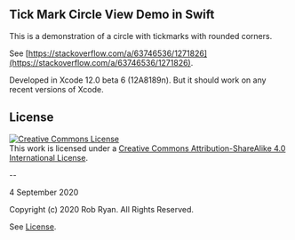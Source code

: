 ## Tick Mark Circle View Demo in Swift

This is a demonstration of a circle with tickmarks with rounded corners. 

See [https://stackoverflow.com/a/63746536/1271826](https://stackoverflow.com/a/63746536/1271826).

Developed in Xcode 12.0 beta 6 (12A8189n). But it should work on any recent versions of Xcode.

## License

<a rel="license" href="http://creativecommons.org/licenses/by-sa/4.0/"><img alt="Creative Commons License" style="border-width:0" src="http://i.creativecommons.org/l/by-sa/4.0/88x31.png" /></a><br />This work is licensed under a <a rel="license" href="http://creativecommons.org/licenses/by-sa/4.0/">Creative Commons Attribution-ShareAlike 4.0 International License</a>.

--

4 September 2020

Copyright (c) 2020 Rob Ryan. All Rights Reserved.

See [License](LICENSE.md).
